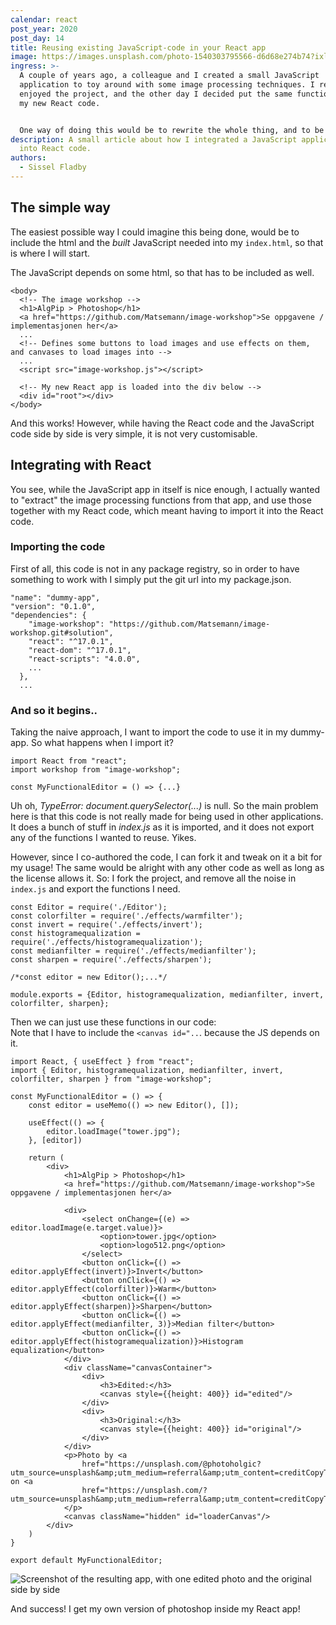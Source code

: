 ```yaml
---
calendar: react
post_year: 2020
post_day: 14
title: Reusing existing JavaScript-code in your React app
image: https://images.unsplash.com/photo-1540303795566-d6d68e274b74?ixlib=rb-1.2.1&ixid=eyJhcHBfaWQiOjEyMDd9&auto=format&fit=crop&w=3750&q=80
ingress: >-
  A couple of years ago, a colleague and I created a small JavaScript
  application to toy around with some image processing techniques. I really
  enjoyed the project, and the other day I decided put the same functionality in
  my new React code.


  One way of doing this would be to rewrite the whole thing, and to be honest, it probably would not have been that much work. But it got me thinking, how would I go about injecting the already written code into my React application? I haven't done anything like this before, and if you haven't either, this is a blog post for you!
description: A small article about how I integrated a JavaScript application
  into React code.
authors:
  - Sissel Fladby
---
```

## **The simple way**

The easiest possible way I could imagine this being done, would be to include the html and the *built* JavaScript needed into my `index.html`, so that is where I will start.

The JavaScript depends on some html, so that has to be included as well.

```
<body>
  <!-- The image workshop -->
  <h1>AlgPip > Photoshop</h1>
  <a href="https://github.com/Matsemann/image-workshop">Se oppgavene / implementasjonen her</a>
  ...
  <!-- Defines some buttons to load images and use effects on them, and canvases to load images into -->
  ...
  <script src="image-workshop.js"></script>
  
  <!-- My new React app is loaded into the div below -->
  <div id="root"></div>
</body>
```

And this works! However, while having the React code and the JavaScript code side by side is very simple, it is not very customisable.

## **Integrating with React**

You see, while the JavaScript app in itself is nice enough, I actually wanted to "extract" the image processing functions from that app, and use those together with my React code, which meant having to import it into the React code.

### Importing the code

First of all, this code is not in any package registry, so in order to have something to work with I simply put the git url into my package.json.

```
"name": "dummy-app",
"version": "0.1.0",
"dependencies": {
    "image-workshop": "https://github.com/Matsemann/image-workshop.git#solution",
    "react": "^17.0.1",
    "react-dom": "^17.0.1",
    "react-scripts": "4.0.0",
    ...
  },
  ...
```

### And so it begins..

Taking the naive approach, I want to import the code to use it in my dummy-app. So what happens when I import it?

```
import React from "react";
import workshop from "image-workshop";

const MyFunctionalEditor = () => {...}
```

Uh oh, *TypeError: document.querySelector(...)* is null. So the main problem here is that this code is not really made for being used in other applications. It does a bunch of stuff in *index.js* as it is imported, and it does not export any of the functions I wanted to reuse. Yikes. 

However, since I co-authored the code, I can fork it and tweak on it a bit for my usage! The same would be alright with any other code as well as long as the license allows it. So: I fork the project, and remove all the noise in `index.js` and export the functions I need.

```
const Editor = require('./Editor');
const colorfilter = require('./effects/warmfilter');
const invert = require('./effects/invert');
const histogramequalization = require('./effects/histogramequalization');
const medianfilter = require('./effects/medianfilter');
const sharpen = require('./effects/sharpen');

/*const editor = new Editor();...*/

module.exports = {Editor, histogramequalization, medianfilter, invert, colorfilter, sharpen};
```

Then we can just use these functions in our code:\
Note that I have to include the `<canvas id="..`. because the JS depends on it.

```
import React, { useEffect } from "react";
import { Editor, histogramequalization, medianfilter, invert, colorfilter, sharpen } from "image-workshop";

const MyFunctionalEditor = () => {
    const editor = useMemo(() => new Editor(), []);

    useEffect(() => {
        editor.loadImage("tower.jpg");
    }, [editor])

    return (
        <div>
            <h1>AlgPip > Photoshop</h1>
            <a href="https://github.com/Matsemann/image-workshop">Se oppgavene / implementasjonen her</a>

            <div>
                <select onChange={(e) => editor.loadImage(e.target.value)}>
                    <option>tower.jpg</option>
                    <option>logo512.png</option>
                </select>
                <button onClick={() => editor.applyEffect(invert)}>Invert</button>
                <button onClick={() => editor.applyEffect(colorfilter)}>Warm</button>
                <button onClick={() => editor.applyEffect(sharpen)}>Sharpen</button>
                <button onClick={() => editor.applyEffect(medianfilter, 3)}>Median filter</button>
                <button onClick={() => editor.applyEffect(histogramequalization)}>Histogram equalization</button>
            </div>
            <div className="canvasContainer">
                <div>
                    <h3>Edited:</h3>
                    <canvas style={{height: 400}} id="edited"/>
                </div>
                <div>
                    <h3>Original:</h3>
                    <canvas style={{height: 400}} id="original"/>
                </div>
            </div>
            <p>Photo by <a
                href="https://unsplash.com/@photoholgic?utm_source=unsplash&amp;utm_medium=referral&amp;utm_content=creditCopyText">Photoholgic</a> on <a
                href="https://unsplash.com/?utm_source=unsplash&amp;utm_medium=referral&amp;utm_content=creditCopyText">Unsplash</a>
            </p>
            <canvas className="hidden" id="loaderCanvas"/>
        </div>
    )
}

export default MyFunctionalEditor;
```

![Screenshot of the resulting app, with one edited photo and the original side by side](https://i.ibb.co/jwWZNxJ/Screenshot-from-2020-11-29-18-14-15.png)

And success! I get my own version of photoshop inside my React app!